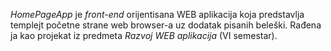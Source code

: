 _HomePageApp_ je _front-end_ orijentisana WEB aplikacija koja predstavlja templejt početne strane web browser-a uz dodatak pisanih beleški. Rađena ja kao projekat iz predmeta _Razvoj WEB aplikacija_ (VI semestar).
